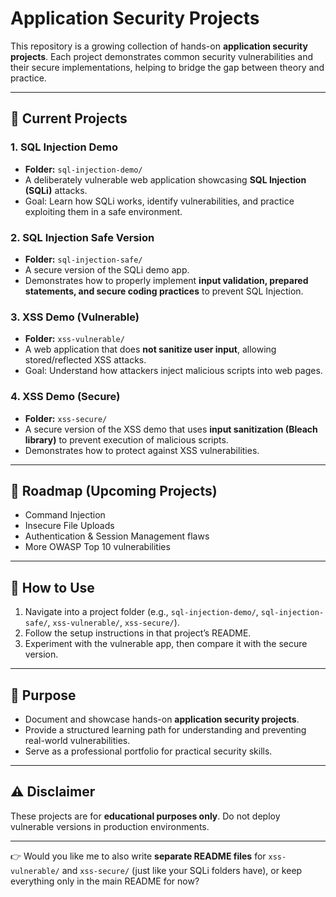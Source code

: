 # Application Security Projects

This repository is a growing collection of hands-on **application security projects**.
Each project demonstrates common security vulnerabilities and their secure implementations, helping to bridge the gap between theory and practice.

---

## 📂 Current Projects

### 1. SQL Injection Demo

* **Folder:** `sql-injection-demo/`
* A deliberately vulnerable web application showcasing **SQL Injection (SQLi)** attacks.
* Goal: Learn how SQLi works, identify vulnerabilities, and practice exploiting them in a safe environment.

### 2. SQL Injection Safe Version

* **Folder:** `sql-injection-safe/`
* A secure version of the SQLi demo app.
* Demonstrates how to properly implement **input validation, prepared statements, and secure coding practices** to prevent SQL Injection.

### 3. XSS Demo (Vulnerable)

* **Folder:** `xss-vulnerable/`
* A web application that does **not sanitize user input**, allowing stored/reflected XSS attacks.
* Goal: Understand how attackers inject malicious scripts into web pages.

### 4. XSS Demo (Secure)

* **Folder:** `xss-secure/`
* A secure version of the XSS demo that uses **input sanitization (Bleach library)** to prevent execution of malicious scripts.
* Demonstrates how to protect against XSS vulnerabilities.

---

## 📌 Roadmap (Upcoming Projects)

* Command Injection
* Insecure File Uploads
* Authentication & Session Management flaws
* More OWASP Top 10 vulnerabilities

---

## 🚀 How to Use

1. Navigate into a project folder (e.g., `sql-injection-demo/`, `sql-injection-safe/`, `xss-vulnerable/`, `xss-secure/`).
2. Follow the setup instructions in that project’s README.
3. Experiment with the vulnerable app, then compare it with the secure version.

---

## 🎯 Purpose

* Document and showcase hands-on **application security projects**.
* Provide a structured learning path for understanding and preventing real-world vulnerabilities.
* Serve as a professional portfolio for practical security skills.

---

## ⚠️ Disclaimer

These projects are for **educational purposes only**.
Do not deploy vulnerable versions in production environments.

---

👉 Would you like me to also write **separate README files** for `xss-vulnerable/` and `xss-secure/` (just like your SQLi folders have), or keep everything only in the main README for now?
